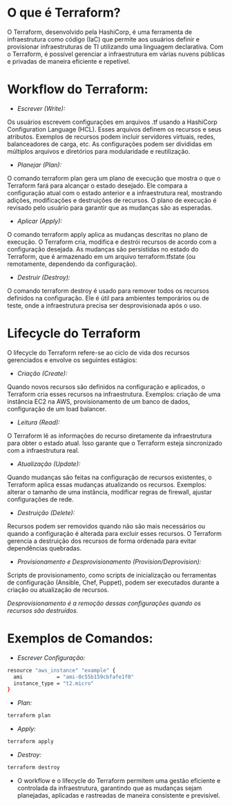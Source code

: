 # O que é Terraform?

O Terraform, desenvolvido pela HashiCorp, é uma ferramenta de infraestrutura como código (IaC) que permite aos usuários definir e provisionar infraestruturas de TI utilizando uma linguagem declarativa. Com o Terraform, é possível gerenciar a infraestrutura em várias nuvens públicas e privadas de maneira eficiente e repetível.

# Workflow do Terraform:

* _Escrever (Write):_

Os usuários escrevem configurações em arquivos .tf usando a HashiCorp Configuration Language (HCL). Esses arquivos definem os recursos e seus atributos.
Exemplos de recursos podem incluir servidores virtuais, redes, balanceadores de carga, etc.
As configurações podem ser divididas em múltiplos arquivos e diretórios para modularidade e reutilização.

* _Planejar (Plan):_

O comando terraform plan gera um plano de execução que mostra o que o Terraform fará para alcançar o estado desejado.
Ele compara a configuração atual com o estado anterior e a infraestrutura real, mostrando adições, modificações e destruições de recursos.
O plano de execução é revisado pelo usuário para garantir que as mudanças são as esperadas.

* _Aplicar (Apply):_

O comando terraform apply aplica as mudanças descritas no plano de execução.
O Terraform cria, modifica e destrói recursos de acordo com a configuração desejada.
As mudanças são persistidas no estado do Terraform, que é armazenado em um arquivo terraform.tfstate (ou remotamente, dependendo da configuração).


* _Destruir (Destroy):_

O comando terraform destroy é usado para remover todos os recursos definidos na configuração.
Ele é útil para ambientes temporários ou de teste, onde a infraestrutura precisa ser desprovisionada após o uso.

# Lifecycle do Terraform

O lifecycle do Terraform refere-se ao ciclo de vida dos recursos gerenciados e envolve os seguintes estágios:

* _Criação (Create):_

Quando novos recursos são definidos na configuração e aplicados, o Terraform cria esses recursos na infraestrutura.
Exemplos: criação de uma instância EC2 na AWS, provisionamento de um banco de dados, configuração de um load balancer.

* _Leitura (Read):_

O Terraform lê as informações do recurso diretamente da infraestrutura para obter o estado atual.
Isso garante que o Terraform esteja sincronizado com a infraestrutura real.

* _Atualização (Update):_

Quando mudanças são feitas na configuração de recursos existentes, o Terraform aplica essas mudanças atualizando os recursos.
Exemplos: alterar o tamanho de uma instância, modificar regras de firewall, ajustar configurações de rede.

* _Destruição (Delete):_

Recursos podem ser removidos quando não são mais necessários ou quando a configuração é alterada para excluir esses recursos.
O Terraform gerencia a destruição dos recursos de forma ordenada para evitar dependências quebradas.

* _Provisionamento e Desprovisionamento (Provision/Deprovision):_

Scripts de provisionamento, como scripts de inicialização ou ferramentas de configuração (Ansible, Chef, Puppet), podem ser executados durante a criação ou atualização de recursos.

_Desprovisionamento é a remoção dessas configurações quando os recursos são destruídos._

# Exemplos de Comandos:

* _Escrever Configuração:_
```sh
resource "aws_instance" "example" {
  ami           = "ami-0c55b159cbfafe1f0"
  instance_type = "t2.micro"
}
```

* _Plan:_
```sh
terraform plan
```

* _Apply:_
```sh
terraform apply
```

* _Destroy:_
```sh
terraform destroy
```

* O workflow e o lifecycle do Terraform permitem uma gestão eficiente e controlada da infraestrutura, garantindo que as mudanças sejam planejadas, aplicadas e rastreadas de maneira consistente e previsível.